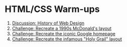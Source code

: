 # HTML/CSS Warm-ups

1.  [Discussion: History of Web Design](./history-of-web-design)
2.  [Challenge: Recreate a 1990s McDonald's layout](./mcdonalds)
3.  [Challenge: Recreate the iconic Google homepage](./google)
4.  [Challenge: Recreate the infamous "Holy Grail" layout](./holy-grail)
